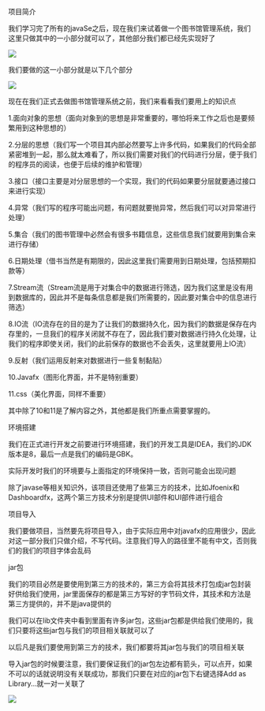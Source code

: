 项目简介

我们学习完了所有的javaSe之后，现在我们来试着做一个图书馆管理系统，我们这里只做其中的一小部分就可以了，其他部分我们都已经先实现好了

![](D:/Rolin的学习笔记/youdaonote-pull/youdaonote/youdaonote-images/WEBRESOURCEb1eb18991a1dbbae1bc538c8392e61e6.png)

我们要做的这一小部分就是以下几个部分

![](D:/Rolin的学习笔记/youdaonote-pull/youdaonote/youdaonote-images/WEBRESOURCE2b8149a40e784d6d4db54c89e98e165d.png)

现在在我们正式去做图书馆管理系统之前，我们来看看我们要用上的知识点

1.面向对象的思想（面向对象到的思想是非常重要的，哪怕将来工作之后也是要频繁用到这种思想的）

2.分层的思想（我们写一个项目其内部必然要写上许多代码，如果我们的代码全部紧密堆到一起，那么就太难看了，所以我们需要对我们的代码进行分层，便于我们的程序员的阅读，也便于后续的维护和管理）

3.接口（接口主要是对分层思想的一个实现，我们的代码如果要分层就要通过接口来进行实现）

4.异常（我们写的程序可能出问题，有问题就要抛异常，然后我们可以对异常进行处理）

5.集合（我们的图书管理中必然会有很多书籍信息，这些信息我们就要用到集合来进行存储）

6.日期处理（借书当然是有期限的，因此这里我们需要用到日期处理，包括预期扣款等）

7.Stream流（Stream流是用于对集合中的数据进行筛选，因为我们这里是没有用到数据库的，因此并不是每条信息都是我们所需要的，因此要对集合中的信息进行筛选）

8.IO流（IO流存在的目的是为了让我们的数据持久化，因为我们的数据是保存在内存里的，一旦我们的程序关闭就不存在了，因此我们要对数据进行持久化处理，让我们的程序即使关闭，我们的此前保存的数据也不会丢失，这里就要用上IO流）

9.反射（我们运用反射来对数据进行一些复制黏贴）

10.Javafx（图形化界面，并不是特别重要）

11.css（美化界面，同样不重要）

其中除了10和11是了解内容之外，其他都是我们所重点需要掌握的。



环境搭建

我们在正式进行开发之前要进行环境搭建，我们的开发工具是IDEA，我们的JDK版本是8，最后一点是我们的编码是GBK。

实际开发时我们的环境要与上面指定的环境保持一致，否则可能会出现问题

除了javase等相关知识外，该项目还使用了些第三方的技术，比如Jfoenix和Dashboardfx，这两个第三方技术分别是提供UI部件和UI部件进行组合



项目导入

我们要做项目，当然要先将项目导入，由于实际应用中对javafx的应用很少，因此对这一部分我们只做介绍，不写代码。注意我们导入的路径里不能有中文，否则我们的我们的项目字体会乱码



jar包

我们的项目必然是要使用到第三方的技术的，第三方会将其技术打包成jar包封装好供给我们使用，jar里面保存的都是第三方写好的字节码文件，其技术和方法是第三方提供的，并不是java提供的

我们可以在lib文件夹中看到里面有许多jar包，这些jar包都是供给我们使用的，我们只要将这些jar包与我们的项目相关联就可以了

以后凡是我们要使用到第三方的技术，我们都要将其jar包与我们的项目相关联

导入jar包的时候要注意，我们要保证我们的jar包左边都有箭头，可以点开，如果不可以的话就说明没有关联成功，那我们只要在对应的jar包下右键选择Add as Library...就一对一关联了

![](D:/Rolin的学习笔记/youdaonote-pull/youdaonote/youdaonote-images/WEBRESOURCE4d338ed680fb28cc34c903359f9e8dab.png)









